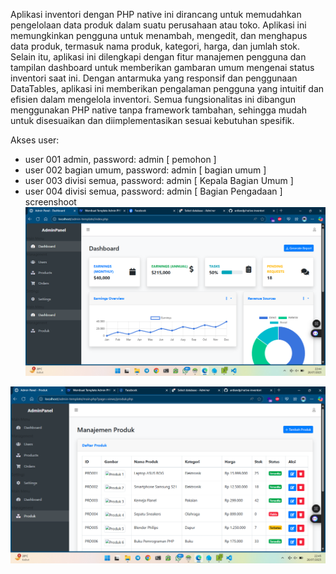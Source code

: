 Aplikasi inventori dengan PHP native ini dirancang untuk memudahkan pengelolaan data produk dalam suatu perusahaan atau toko. Aplikasi ini memungkinkan pengguna untuk menambah, mengedit, dan menghapus data produk, termasuk nama produk, kategori, harga, dan jumlah stok. Selain itu, aplikasi ini dilengkapi dengan fitur manajemen pengguna dan tampilan dashboard untuk memberikan gambaran umum mengenai status inventori saat ini. Dengan antarmuka yang responsif dan penggunaan DataTables, aplikasi ini memberikan pengalaman pengguna yang intuitif dan efisien dalam mengelola inventori. Semua fungsionalitas ini dibangun menggunakan PHP native tanpa framework tambahan, sehingga mudah untuk disesuaikan dan diimplementasikan sesuai kebutuhan spesifik.

Akses user:
- user 001 admin, password: admin           [ pemohon ]
- user 002 bagian umum, password: admin     [ bagian umum ]
- user 003 divisi semua, password: admin    [ Kepala Bagian Umum ]
- user 004 divisi semua, password: admin    [ Bagian Pengadaan ]
screenshoot 
![Inventory Screenshot](https://raw.githubusercontent.com/ardiandp/native-inventori/refs/heads/main/screenshoot/1.png)

![Inventory Screenshot](https://raw.githubusercontent.com/ardiandp/native-inventori/refs/heads/main/screenshoot/2.png)